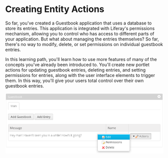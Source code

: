 # Creating Entity Actions

So far, you've created a Guestbook application that uses a database to store its
entries. This application is integrated with Liferay's permissions mechanism,
allowing you to control who has access to different parts of your application.
But what about managing the entries themselves? So far, there's no way to
modify, delete, or set permissions on individual guestbook entries. 

In this learning path, you'll learn how to use more features of many of the
concepts you've already been introduced to. You'll create new portlet actions
for updating guestbook entries, deleting entries, and setting permissions for
entries, along with the user interface elements to trigger them. In this way,
you'll give your users total control over their own guestbook entries. 

![Figure 1: You'll add actions for managing guestbook entries in this learning path.](../../images/entity-actions.png)



